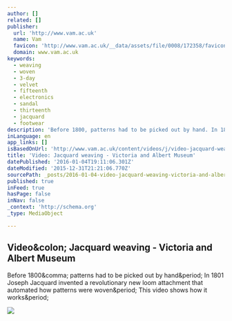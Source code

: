 ```yaml
---
author: []
related: []
publisher:
  url: 'http://www.vam.ac.uk'
  name: Vam
  favicon: 'http://www.vam.ac.uk/__data/assets/file/0008/172358/favicon.ico'
  domain: www.vam.ac.uk
keywords:
  - weaving
  - woven
  - 3-day
  - velvet
  - fifteenth
  - electronics
  - sandal
  - thirteenth
  - jacquard
  - footwear
description: 'Before 1800, patterns had to be picked out by hand. In 1801 Joseph Jacquard invented a revolutionary new loom attachment that automated how patterns were woven. This video shows how it works.'
inLanguage: en
app_links: []
isBasedOnUrl: 'http://www.vam.ac.uk/content/videos/j/video-jacquard-weaving/'
title: 'Video: Jacquard weaving - Victoria and Albert Museum'
datePublished: '2016-01-04T19:11:06.301Z'
dateModified: '2015-12-31T21:21:06.770Z'
sourcePath: _posts/2016-01-04-video-jacquard-weaving-victoria-and-albert-museum.md
published: true
inFeed: true
hasPage: false
inNav: false
_context: 'http://schema.org'
_type: MediaObject

---
```

<article style=""><h1>Video&amp;colon; Jacquard weaving - Victoria and Albert Museum</h1><p>Before 1800&amp;comma; patterns had to be picked out by hand&amp;period; In 1801 Joseph Jacquard invented a revolutionary new loom attachment that automated how patterns were woven&amp;period; This video shows how it works&amp;period;</p><img src="http://www.vam.ac.uk/whatson/media/uploads/images/woven_e-textiles_WO_jpg_290x163_crop_q85.jpg" /></article>